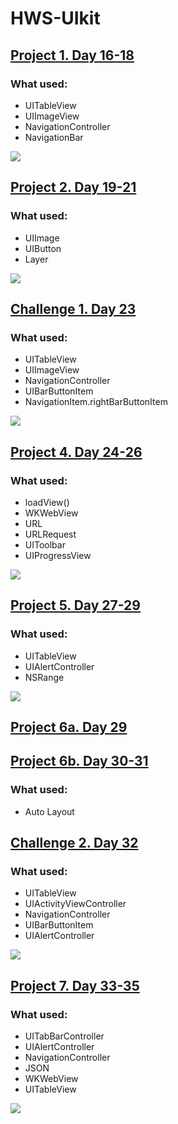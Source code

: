 # HWS-UIkit


## [Project 1. Day 16-18](https://github.com/DariiaV/HWS-UIKit/tree/main/Project1)
### What used:
- UITableView
- UIImageView
- NavigationController
- NavigationBar

![](Project1/project1.gif)

## [Project 2. Day 19-21](https://github.com/DariiaV/HWS-UIKit/tree/main/Project2)
### What used:
- UIImage
- UIButton
- Layer

![](Project2/project2.gif)

## [Challenge 1. Day 23](https://github.com/DariiaV/HWS-UIKit/tree/main/Challenge1)
### What used:
- UITableView
- UIImageView
- NavigationController
- UIBarButtonItem
- NavigationItem.rightBarButtonItem

![](Challenge1/challange1.gif)

## [Project 4. Day 24-26](https://github.com/DariiaV/HWS-UIKit/tree/main/Project4)
### What used:
- loadView()
- WKWebView
- URL
- URLRequest
- UIToolbar
- UIProgressView

![](Project4/Project4.gif)

## [Project 5. Day 27-29](https://github.com/DariiaV/HWS-UIKit/tree/main/Project5)
### What used:
- UITableView
- UIAlertController
- NSRange

![](Project5/Project5.gif)

## [Project 6a. Day 29](https://github.com/DariiaV/HWS-UIKit/tree/main/Project6a)
## [Project 6b. Day 30-31](https://github.com/DariiaV/HWS-UIKit/tree/main/Project6b)
### What used:
- Auto Layout

## [Challenge 2. Day 32](https://github.com/DariiaV/HWS-UIKit/tree/main/Challenge2)
### What used:
- UITableView
- UIActivityViewController
- NavigationController
- UIBarButtonItem
- UIAlertController

![](Challenge2/Challenge2.gif)

## [Project 7. Day 33-35](https://github.com/DariiaV/HWS-UIKit/tree/main/Project7)
### What used:
- UITabBarController
- UIAlertController
- NavigationController
- JSON
- WKWebView
- UITableView

![](Project7/Project7.gif)
